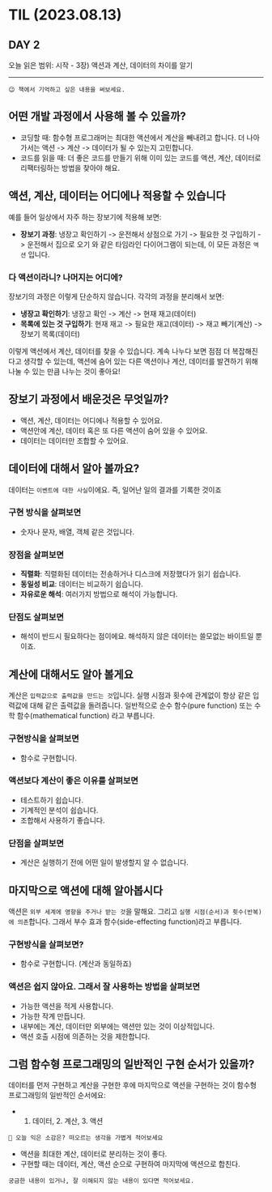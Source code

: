 # TIL (2023.08.13)

## DAY 2

오늘 읽은 범위: 시작 - 3장) 액션과 계산, 데이터의 차이를 알기

---

```text
😉 책에서 기억하고 싶은 내용을 써보세요.
```

## 어떤 개발 과정에서 사용해 볼 수 있을까?

- 코딩할 때: 함수형 프로그래머는 최대한 액션에서 계산을 빼내려고 합니다.
  더 나아가서는 액션 -> 계산 -> 데이터가 될 수 있는지 고민합니다.
- 코드를 읽을 때: 더 좋은 코드를 만들기 위해 이미 있는 코드를 액션, 계산, 데이터로 리팩터링하는 방법을 찾아야 해요.

## 액션, 계산, 데이터는 어디에나 적용할 수 있습니다

예를 들어 일상에서 자주 하는 장보기에 적용해 보면:

- **장보기 과정**: 냉장고 확인하기 -> 운전해서 상점으로 가기 -> 필요한 것 구입하기 -> 운전해서 집으로 오기
  와 같은 타임라인 다이어그램이 되는데, 이 모든 과정은 `액션` 입니다.

### 다 액션이라니? 나머지는 어디에?

장보기의 과정은 이렇게 단순하지 않습니다. 각각의 과정을 분리해서 보면:

- **냉장고 확인하기**: 냉장고 확인 -> 계산 -> 현재 재고(데이터)
- **목록에 있는 것 구입하기**: 현재 재고 -> 필요한 재고(데이터) -> 재고 빼기(계산) -> 장보기 목록(데이터)

이렇게 액션에서 계산, 데이터를 찾을 수 있습니다.
계속 나누다 보면 점점 더 복잡해진다고 생각할 수 있는데, 액션에 숨어 있는 다른 액션이나 계산, 데이터를 발견하기 위해
나눌 수 있는 만큼 나누는 것이 좋아요!

## 장보기 과정에서 배운것은 무엇일까?

- 액션, 계산, 데이터는 어디에나 적용할 수 있어요.
- 액션안에 계산, 데이터 혹은 또 다른 액션이 숨어 있을 수 있어요.
- 데이터는 데이터만 조합할 수 있어요.

## 데이터에 대해서 알아 볼까요?

데이터는 `이벤트에 대한 사실`이에요. 즉, 일어난 일의 결과를 기록한 것이죠

### 구현 방식을 살펴보면

- 숫자나 문자, 배열, 객체 같은 것입니다.

### 장점을 살펴보면

- **직렬화**: 직렬화된 데이터는 전송하거나 디스크에 저장했다가 읽기 쉽습니다.
- **동일성 비교**: 데이터는 비교하기 쉽습니다.
- **자유로운 해석**: 여러가지 방법으로 해석이 가능합니다.

### 단점도 살펴보면

- 해석이 반드시 필요하다는 점이에요. 해석하지 않은 데이터는 쓸모없는 바이트일 뿐이죠.

## 계산에 대해서도 알아 볼게요

계산은 `입력값으로 출력값을 만드는 것`입니다. 실행 시점과 횟수에 관계없이 항상 같은 입력값에 대해 같은 출력값을 돌려줍니다.
일반적으로 순수 함수(pure function) 또는 수학 함수(mathematical function) 라고 부릅니다.

### 구현방식을 살펴보면

- 함수로 구현합니다.

### 액션보다 계산이 좋은 이유를 살펴보면

- 테스트하기 쉽습니다.
- 기계적인 분석이 쉽습니다.
- 조합해서 사용하기 좋습니다.

### 단점을 살펴보면

- 계산은 실행하기 전에 어떤 일이 발생할지 알 수 없습니다.

## 마지막으로 액션에 대해 알아봅시다

액션은 `외부 세계에 영향을 주거나 받는 것`을 말해요.
그리고 `실행 시점(순서)과 횟수(반복)에 의존`합니다.
그래서 부수 효과 함수(side-effecting function)라고 부릅니다.

### 구현방식을 살펴보면?

- 함수로 구현합니다. (계산과 동일하죠)

### 액션은 쉽지 않아요. 그래서 잘 사용하는 방법을 살펴보면

- 가능한 액션을 적게 사용합니다.
- 가능한 작계 만듭니다.
- 내부에는 계산, 데이터만 외부에는 액션만 있는 것이 이상적입니다.
- 액션 호출 시점에 의존하는 것을 제한합니다.

## 그럼 함수형 프로그래밍의 일반적인 구현 순서가 있을까?

데이터를 먼저 구현하고 계산을 구현한 후에 마지막으로 액션을 구현하는 것이 함수형 프로그래밍의
일반적인 순서에요:

- 1. 데이터, 2. 계산, 3. 액션

```text
🤔 오늘 익은 소감은? 떠오르는 생각을 가볍게 적어보세요
```

- 액션을 최대한 계산, 데이터로 분리하는 것이 좋다.
- 구현할 때는 데이터, 계산, 액션 순으로 구현하여 마지막에 액션으로 합친다.

```text
궁금한 내용이 있거나, 잘 이해되지 않는 내용이 있다면 적어보세요.
```
